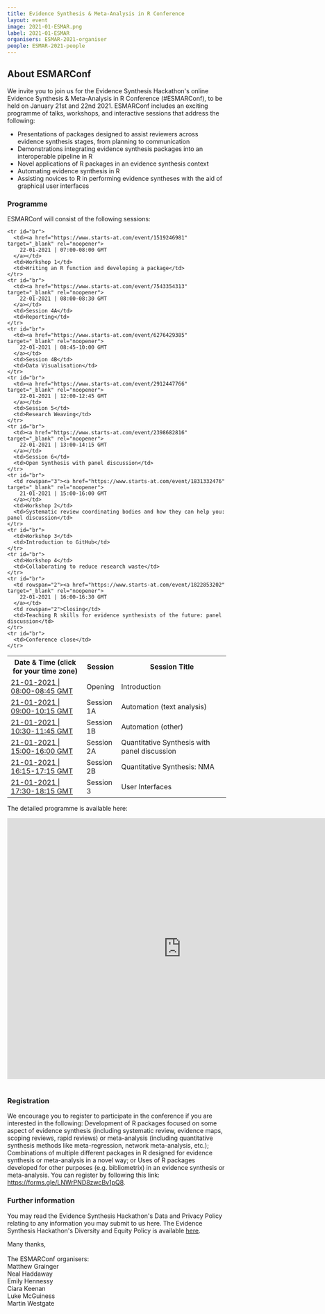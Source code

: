 ```yaml
---
title: Evidence Synthesis & Meta-Analysis in R Conference
layout: event
image: 2021-01-ESMAR.png
label: 2021-01-ESMAR
organisers: ESMAR-2021-organiser
people: ESMAR-2021-people
---
```


## About ESMARConf

We invite you to join us for the Evidence Synthesis Hackathon's online Evidence Synthesis & Meta-Analysis in R Conference (#ESMARConf), to be held on January 21st and 22nd 2021.
ESMARConf includes an exciting programme of talks, workshops, and interactive sessions that address the following:

- Presentations of packages designed to assist reviewers across evidence synthesis stages, from planning to communication
- Demonstrations integrating evidence synthesis packages into an interoperable pipeline in R
- Novel applications of R packages in an evidence synthesis context
- Automating evidence synthesis in R
- Assisting novices to R in performing evidence syntheses with the aid of graphical user interfaces


### Programme
ESMARConf will consist of the following sessions:

<table id="conference">
  <colgroup>
    <col style="width: 35%;">
    <col style="width: 15%;">
    <col style="width: 50%;">
  </colgroup>
  <body>
    <tr id="br">
      <th>Date & Time (click for your time zone)</th>
      <th>Session</th>
      <th>Session Title</th>
    </tr>
    <tr id="br">
      <td><a href="https://www.starts-at.com/event/1502476854" target="_blank" rel="noopener">
        21-01-2021 | 08:00-08:45 GMT
      </a></td>
      <td>Opening</td>
      <td>Introduction</td>
    </tr>
    <tr id="br">
      <td><a href="https://www.starts-at.com/event/2357248748" target="_blank" rel="noopener">
        21-01-2021 | 09:00-10:15 GMT
      </a></td>
      <td>Session 1A</td>
      <td>Automation (text analysis)</td>
    </tr>
    <tr id="br">
      <td><a href="https://www.starts-at.com/event/2986759455" target="_blank" rel="noopener">
        21-01-2021 | 10:30-11:45 GMT
      </a></td>
      <td>Session 1B</td>
      <td>Automation (other)</td>
    </tr>
    <tr id="br">
      <td><a href="https://www.starts-at.com/event/2357248748" target="_blank" rel="noopener">
        21-01-2021 | 15:00-16:00 GMT
      </a></td>
      <td>Session 2A</td>
      <td>Quantitative Synthesis with panel discussion</td>
    </tr>
    <tr id="br">
      <td><a href="https://www.starts-at.com/event/4661020267" target="_blank" rel="noopener">
        21-01-2021 | 16:15-17:15 GMT
      </a></td>
      <td>Session 2B</td>
      <td>Quantitative Synthesis: NMA</td>
    </tr>
    <tr id="br">
      <td><a href="https://www.starts-at.com/event/1565850910" target="_blank" rel="noopener">
        21-01-2021 | 17:30-18:15 GMT
      </a></td>
      <td>Session 3</td>
      <td>User Interfaces</td>
    </tr>

    <tr id="br">
      <td><a href="https://www.starts-at.com/event/1519246981" target="_blank" rel="noopener">
        22-01-2021 | 07:00-08:00 GMT
      </a></td>
      <td>Workshop 1</td>
      <td>Writing an R function and developing a package</td>
    </tr>
    <tr id="br">
      <td><a href="https://www.starts-at.com/event/7543354313" target="_blank" rel="noopener">
        22-01-2021 | 08:00-08:30 GMT
      </a></td>
      <td>Session 4A</td>
      <td>Reporting</td>
    </tr>
    <tr id="br">
      <td><a href="https://www.starts-at.com/event/6276429385" target="_blank" rel="noopener">
        22-01-2021 | 08:45-10:00 GMT
      </a></td>
      <td>Session 4B</td>
      <td>Data Visualisation</td>
    </tr>
    <tr id="br">
      <td><a href="https://www.starts-at.com/event/2912447766" target="_blank" rel="noopener">
        22-01-2021 | 12:00-12:45 GMT
      </a></td>
      <td>Session 5</td>
      <td>Research Weaving</td>
    </tr>
    <tr id="br">
      <td><a href="https://www.starts-at.com/event/2398682816" target="_blank" rel="noopener">
        22-01-2021 | 13:00-14:15 GMT
      </a></td>
      <td>Session 6</td>
      <td>Open Synthesis with panel discussion</td>
    </tr>
    <tr id="br">
      <td rowspan="3"><a href="https://www.starts-at.com/event/1831332476" target="_blank" rel="noopener">
        21-01-2021 | 15:00-16:00 GMT
      </a></td>
      <td>Workshop 2</td>
      <td>Systematic review coordinating bodies and how they can help you: panel discussion</td>
    </tr>
    <tr id="br">
      <td>Workshop 3</td>
      <td>Introduction to GitHub</td>
    </tr>
    <tr id="br">
      <td>Workshop 4</td>
      <td>Collaborating to reduce research waste</td>
    </tr>
    <tr id="br">
      <td rowspan="2"><a href="https://www.starts-at.com/event/1822853202" target="_blank" rel="noopener">
        22-01-2021 | 16:00-16:30 GMT
      </a></td>
      <td rowspan="2">Closing</td>
      <td>Teaching R skills for evidence synthesists of the future: panel discussion</td>
    </tr>
    <tr id="br">
      <td>Conference close</td>
    </tr>
  </body>
</table>

The detailed programme is available here:

<iframe id="register" src="https://docs.google.com/spreadsheets/d/1pQAE3ThdRQxugVNtHUijCxksi0gLRJWa__oVSgwu4TU/edit?usp=sharing" width="800" height="600" frameborder="0" marginheight="0" marginwidth="0">Loading...</iframe>
<br>
<br>

### Registration
We encourage you to register to participate in the conference if you are interested in the following:
Development of R packages focused on some aspect of evidence synthesis (including systematic review, evidence maps, scoping reviews, rapid reviews) or meta-analysis (including quantitative synthesis methods like meta-regression, network meta-analysis, etc.);
Combinations of multiple different packages in R designed for evidence synthesis or meta-analysis in a novel way; or
Uses of R packages developed for other purposes (e.g. bibliometrix) in an evidence synthesis or meta-analysis. You can register by following this link: <a href="https://forms.gle/LNWrPND8zwcBv1pQ8" target="_blank">https://forms.gle/LNWrPND8zwcBv1pQ8</a>.


### Further information
You may read the Evidence Synthesis Hackathon's Data and Privacy Policy relating to any information you may submit to us here. The Evidence Synthesis Hackathon's Diversity and Equity Policy is available <a href="/about/diversity_and_equity.html">here</a>.


Many thanks,
<br>
<br>
The ESMARConf organisers:<br>
Matthew Grainger<br>
Neal Haddaway<br>
Emily Hennessy<br>
Ciara Keenan<br>
Luke McGuiness<br>
Martin Westgate<br>